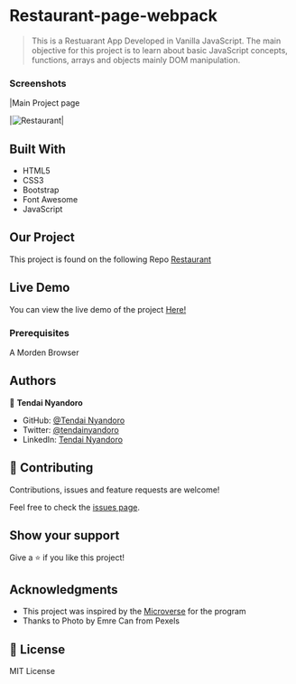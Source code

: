 # Restaurant-page-webpack

> This is a Restuarant App Developed in Vanilla JavaScript. The main objective for this project is to learn about basic JavaScript concepts, functions, arrays and objects mainly DOM manipulation.

### Screenshots

|Main Project page

|![Restaurant](https://user-images.githubusercontent.com/30318155/110389732-9c7a8d80-806d-11eb-9362-3f5e60bb299a.png)|

## Built With

- HTML5
- CSS3
- Bootstrap
- Font Awesome
- JavaScript

## Our Project

This project is found on the following Repo [Restaurant](https://loving-sinoussi-4b12ea.netlify.app/)

## Live Demo

You can view the live demo of the project [Here!](http://tendainyandoro.me/restaurant-page-webpack/dist/index.html/)

### Prerequisites

A Morden Browser


## Authors

👤 **Tendai Nyandoro**

- GitHub: [@Tendai Nyandoro](https://github.com/tnyandoro)
- Twitter: [@tendainyandoro](https://twitter.com/tendainyandoro)
- LinkedIn: [Tendai Nyandoro](https://www.linkedin.com/in/tendai-nyandoro/)

## 🤝 Contributing

Contributions, issues and feature requests are welcome!

Feel free to check the [issues page](https://github.com/tnyandoro/restaurant-page-webpack/issues).

## Show your support

Give a ⭐️ if you like this project!

## Acknowledgments

- This project was inspired by the [Microverse](https://www.microverse.org/) for the  program
- Thanks to Photo by Emre Can from Pexels


## 📝 License

MIT License
